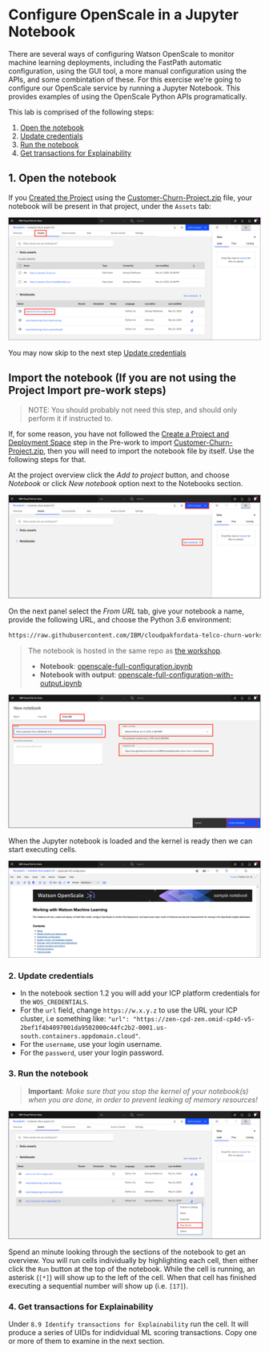 # Configure OpenScale in a Jupyter Notebook

There are several ways of configuring Watson OpenScale to monitor machine learning deployments, including the FastPath automatic configuration, using the GUI tool, a more manual configuration using the APIs, and some combintation of these.
For this exercise we're going to configure our OpenScale service by running a Jupyter Notebook. This provides examples of using the OpenScale Python APIs programatically.

This lab is comprised of the following steps:

1. [Open the notebook](#1-open-the-notebook)
2. [Update credentials](#2-update-credentials)
3. [Run the notebook](#3-run-the-notebook)
4. [Get transactions for Explainability](#4-get-transactions-for-explainability)

## 1. Open the notebook

If you [Created the Project](https://ibm-developer.gitbook.io/cloudpakfordata-telco-workshop/getting-started/pre-work#2-create-a-project-and-deployment-space) using the [Customer-Churn-Project.zip](https://github.ibm.com/IBMDeveloper/cp4d-workshop-telco-churn/tree/master/projects/Customer-Churn-Project.zip) file, your notebook will be present in that project, under the `Assets` tab:

![Project from zip assets tab](../images/aios/aios-notebook-zip-file-asset.png)

You may now skip to the next step [Update credentials](#2-update-credentials)

## Import the notebook (If you are not using the Project Import pre-work steps)

> NOTE: You should probably not need this step, and should only perform it if instructed to.

If, for some reason, you have not followed the [Create a Project and Deployment Space](https://ibm-developer.gitbook.io/cloudpakfordata-telco-workshop/getting-started/pre-work#2-create-a-project-and-deployment-space) step in the Pre-work to import [Customer-Churn-Project.zip](https://github.ibm.com/IBMDeveloper/cp4d-workshop-telco-churn/tree/master/projects/Customer-Churn-Project.zip), then you will need to import the notebook file by itself. Use the following steps for that.

At the project overview click the *Add to project* button, and choose *Notebook* or click *New notebook* option next to the Notebooks section.

![Add a new asset](../images/wml/wml-1-add-asset.png)

On the next panel select the *From URL* tab, give your notebook a name, provide the following URL, and choose the Python 3.6 environment:

```bash
https://raw.githubusercontent.com/IBM/cloudpakfordata-telco-churn-workshop/master/notebooks/openscale-full-configuration.ipynb
```

> The notebook is hosted in the same repo as [the workshop](https://github.com/IBM/cloudpakfordata-telco-churn-workshop).
>
> * **Notebook**: [openscale-full-configuration.ipynb](https://raw.githubusercontent.com/IBM/cloudpakfordata-telco-churn-workshop/master/notebooks/openscale-full-configuration.ipynb)
> * **Notebook with output**: [openscale-full-configuration-with-output.ipynb](https://raw.githubusercontent.com/IBM/cloudpakfordata-telco-churn-workshop/master/notebooks/with-output/openscale-full-configuration-with-output.ipynb)

![Add notebook name and URL](../images/wml/wml-2-add-name-and-url.png)

When the Jupyter notebook is loaded and the kernel is ready then we can start executing cells.

![Notebook loaded](../images/aios/OpenScaleNotebook.png)

### 2. Update credentials

* In the notebook section 1.2 you will add your ICP platform credentials for the `WOS_CREDENTIALS`.
* For the `url` field, change `https://w.x.y.z` to use the URL your ICP cluster, i.e something like: `"url": "https://zen-cpd-zen.omid-cp4d-v5-2bef1f4b4097001da9502000c44fc2b2-0001.us-south.containers.appdomain.cloud"`.
* For the `username`, use your login username.
* For the `password`, user your login password.

### 3. Run the notebook

> **Important**: *Make sure that you stop the kernel of your notebook(s) when you are done, in order to prevent leaking of memory resources!*

![Stop kernel](../images/wml/JupyterStopKernel.png)

Spend an minute looking through the sections of the notebook to get an overview. You will run cells individually by highlighting each cell, then either click the `Run` button at the top of the notebook. While the cell is running, an asterisk (`[*]`) will show up to the left of the cell. When that cell has finished executing a sequential number will show up (i.e. `[17]`).

### 4. Get transactions for Explainability

Under `8.9 Identify transactions for Explainability` run the cell. It will produce a series of UIDs for indidvidual ML scoring transactions. Copy one or more of them to examine in the next section.
